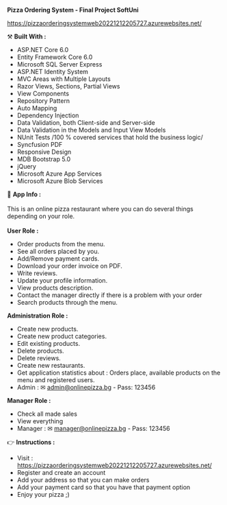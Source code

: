 <strong> Pizza Ordering System - Final Project SoftUni </strong>

https://pizzaorderingsystemweb20221212205727.azurewebsites.net/
  
  ⚒️  <strong> Built With : </strong>
 - ASP.NET Core 6.0
 - Entity Framework Core 6.0
 - Microsoft SQL Server Express
 - ASP.NET Identity System
 - MVC Areas with Multiple Layouts
 - Razor Views, Sections, Partial Views
 - View Components
 - Repository Pattern
 - Auto Мapping
 - Dependency Injection
 - Data Validation, both Client-side and Server-side
 - Data Validation in the Models and Input View Models
 - NUnit Tests /100 % covered services that hold the business logic/
 - Syncfusion PDF
 - Responsive Design
 - MDB Bootstrap 5.0
 - jQuery
 - Microsoft Azure App Services
 - Microsoft Azure Blob Services

💬 <strong> App Info : </strong> \
 <br />
 This is an online pizza restaurant where you can do several things depending on your role.\
 <br />
  <strong> User Role :  </strong>
 - Order products from the menu.
 - See all orders placed by you.
 - Add/Remove payment cards.
 - Download your order invoice on PDF.
 - Write reviews.
 - Update your profile information.
 - View products description.
 - Contact the manager directly if there is a problem with your order
 - Search products through the menu.
 
  <strong> Administration Role : </strong>
 - Create new products.
 - Create new product categories.
 - Edit existing products.
 - Delete products.
 - Delete reviews.
 - Create new restaurants.
 - Get application statistics about : Orders place, available products on the menu and registered users.
 - Admin : ✉ admin@onlinepizza.bg - Pass: 123456  
 
 <strong> Manager Role : </strong>
 - Check all made sales
 - View everything 
 - Manager : ✉ manager@onlinepizza.bg - Pass: 123456 

👉 <strong> Instructions : </strong>
 - Visit : https://pizzaorderingsystemweb20221212205727.azurewebsites.net/
 - Register and create an account
 - Add your address so that you can make orders
 - Add your payment card so that you have that payment option
 - Enjoy your pizza ;)


